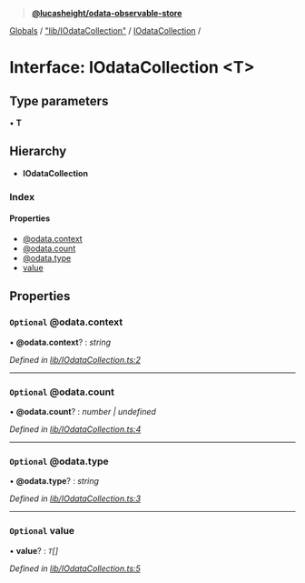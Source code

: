 > **[@lucasheight/odata-observable-store](../README.md)**

[Globals](../globals.md) / ["lib/IOdataCollection"](../modules/_lib_iodatacollection_.md) / [IOdataCollection](_lib_iodatacollection_.iodatacollection.md) /

# Interface: IOdataCollection <**T**>

## Type parameters

▪ **T**

## Hierarchy

* **IOdataCollection**

### Index

#### Properties

* [@odata.context](_lib_iodatacollection_.iodatacollection.md#optional-@odata.context)
* [@odata.count](_lib_iodatacollection_.iodatacollection.md#optional-@odata.count)
* [@odata.type](_lib_iodatacollection_.iodatacollection.md#optional-@odata.type)
* [value](_lib_iodatacollection_.iodatacollection.md#optional-value)

## Properties

### `Optional` @odata.context

• **@odata.context**? : *string*

*Defined in [lib/IOdataCollection.ts:2](https://github.com/lucasheight/odata-observable-store/blob/2314778/projects/odata-observable-store/src/lib/IOdataCollection.ts#L2)*

___

### `Optional` @odata.count

• **@odata.count**? : *number | undefined*

*Defined in [lib/IOdataCollection.ts:4](https://github.com/lucasheight/odata-observable-store/blob/2314778/projects/odata-observable-store/src/lib/IOdataCollection.ts#L4)*

___

### `Optional` @odata.type

• **@odata.type**? : *string*

*Defined in [lib/IOdataCollection.ts:3](https://github.com/lucasheight/odata-observable-store/blob/2314778/projects/odata-observable-store/src/lib/IOdataCollection.ts#L3)*

___

### `Optional` value

• **value**? : *`T`[]*

*Defined in [lib/IOdataCollection.ts:5](https://github.com/lucasheight/odata-observable-store/blob/2314778/projects/odata-observable-store/src/lib/IOdataCollection.ts#L5)*
